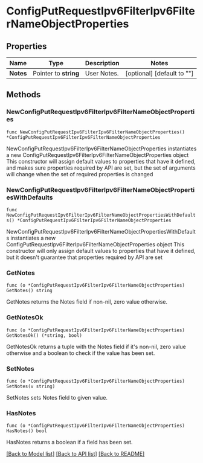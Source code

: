 # ConfigPutRequestIpv6FilterIpv6FilterNameObjectProperties

## Properties

Name | Type | Description | Notes
------------ | ------------- | ------------- | -------------
**Notes** | Pointer to **string** | User Notes. | [optional] [default to ""]

## Methods

### NewConfigPutRequestIpv6FilterIpv6FilterNameObjectProperties

`func NewConfigPutRequestIpv6FilterIpv6FilterNameObjectProperties() *ConfigPutRequestIpv6FilterIpv6FilterNameObjectProperties`

NewConfigPutRequestIpv6FilterIpv6FilterNameObjectProperties instantiates a new ConfigPutRequestIpv6FilterIpv6FilterNameObjectProperties object
This constructor will assign default values to properties that have it defined,
and makes sure properties required by API are set, but the set of arguments
will change when the set of required properties is changed

### NewConfigPutRequestIpv6FilterIpv6FilterNameObjectPropertiesWithDefaults

`func NewConfigPutRequestIpv6FilterIpv6FilterNameObjectPropertiesWithDefaults() *ConfigPutRequestIpv6FilterIpv6FilterNameObjectProperties`

NewConfigPutRequestIpv6FilterIpv6FilterNameObjectPropertiesWithDefaults instantiates a new ConfigPutRequestIpv6FilterIpv6FilterNameObjectProperties object
This constructor will only assign default values to properties that have it defined,
but it doesn't guarantee that properties required by API are set

### GetNotes

`func (o *ConfigPutRequestIpv6FilterIpv6FilterNameObjectProperties) GetNotes() string`

GetNotes returns the Notes field if non-nil, zero value otherwise.

### GetNotesOk

`func (o *ConfigPutRequestIpv6FilterIpv6FilterNameObjectProperties) GetNotesOk() (*string, bool)`

GetNotesOk returns a tuple with the Notes field if it's non-nil, zero value otherwise
and a boolean to check if the value has been set.

### SetNotes

`func (o *ConfigPutRequestIpv6FilterIpv6FilterNameObjectProperties) SetNotes(v string)`

SetNotes sets Notes field to given value.

### HasNotes

`func (o *ConfigPutRequestIpv6FilterIpv6FilterNameObjectProperties) HasNotes() bool`

HasNotes returns a boolean if a field has been set.


[[Back to Model list]](../README.md#documentation-for-models) [[Back to API list]](../README.md#documentation-for-api-endpoints) [[Back to README]](../README.md)


